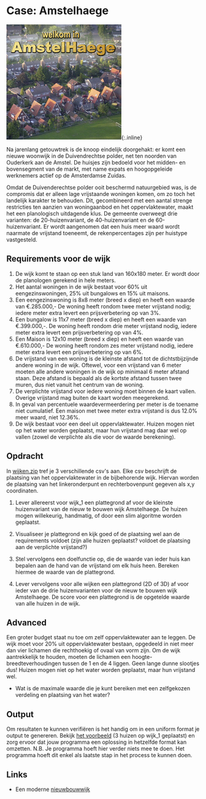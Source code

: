 # Case: Amstelhaege

![een luchtfoto van een doorsnee woonwijk waarin huizen staan met vrij puntige daken, met op de voorgrond een stukje van wat lijkt op een tennisbaan met mooi groen gras, en bovenin het opschrift Welkom in Amstelhaege](Amstelhaege_k.jpg){:.inline}

Na jarenlang getouwtrek is de knoop eindelijk doorgehakt: er komt een nieuwe woonwijk in de Duivendrechtse polder, net ten noorden van Ouderkerk aan de Amstel. De huisjes zijn bedoeld voor het midden- en bovensegment van de markt, met name expats en hoogopgeleide werknemers actief op de Amsterdamse Zuidas.

Omdat de Duivenderechtse polder ooit beschermd natuurgebied was, is de compromis dat er alleen lage vrijstaande woningen komen, om zo toch het landelijk karakter te behouden. Dit, gecombineerd met een aantal strenge restricties ten aanzien van woningaanbod en het oppervlaktewater, maakt het een planologisch uitdagende klus. De gemeente overweegt drie varianten: de 20-huizenvariant, de 40-huizenvariant en de 60-huizenvariant. Er wordt aangenomen dat een huis meer waard wordt naarmate de vrijstand toeneemt, de rekenpercentages zijn per huistype vastgesteld.

## Requirements voor de wijk

1. De wijk komt te staan op een stuk land van 160x180 meter. Er wordt door de planologen gerekend in hele meters.
2. Het aantal woningen in de wijk bestaat voor 60% uit eengezinswoningen, 25% uit bungalows en 15% uit maisons.
3. Een eengezinswoning is 8x8 meter (breed x diep) en heeft een waarde van €.285.000,- De woning heeft rondom twee meter vrijstand nodig; iedere meter extra levert een prijsverbetering op van 3%.
4. Een bungalow is 11x7 meter (breed x diep) en heeft een waarde van €.399.000,-. De woning heeft rondom drie meter vrijstand nodig, iedere meter extra levert een prijsverbetering op van 4%.
5. Een Maison is 12x10 meter (breed x diep) en heeft een waarde van €.610.000,- De woning heeft rondom zes meter vrijstand nodig, iedere  meter extra levert een prijsverbetering op van 6%.
6. De vrijstand van een woning is de kleinste afstand tot de dichtstbijzijnde andere woning in de wijk. Oftewel, voor een vrijstand van 6 meter moeten alle andere woningen in de wijk op minimaal 6 meter afstand staan. Deze afstand is bepaald als de kortste afstand tussen twee muren, dus niet vanuit het centrum van de woning.
7. De verplichte vrijstand voor iedere woning moet binnen de kaart vallen. Overige vrijstand mag buiten de kaart worden meegerekend.
8. In geval van percentuele waardevermeerdering per meter is de toename niet cumulatief. Een maison met twee meter extra vrijstand is dus 12.0% meer waard, niet 12.36%.
9. De wijk bestaat voor een deel uit oppervlaktewater. Huizen mogen niet op het water worden geplaatst, maar hun vrijstand mag daar wel op vallen (zowel de verplichte als die voor de waarde berekening).

## Opdracht

In [wijken.zip](wijken.zip) tref je 3 verschillende csv's aan. Elke csv beschrijft de plaatsing van het oppervlaktewater in de bijbehorende wijk. Hiervan worden de plaatsing van het linkeronderpunt en rechterbovenpunt gegeven als x,y coordinaten.

1. Lever allereerst voor wijk_1 een plattegrond af voor de kleinste huizenvariant van de nieuw te bouwen wijk Amstelhaege. De huizen mogen willekeurig, handmatig, of door een slim algoritme worden geplaatst.
2. Visualiseer je plattegrond en kijk goed of de plaatsing wel aan de requirements voldoet (zijn alle huizen geplaatst? voldoet de plaatsing aan de verplichte vrijstand?)
3. Stel vervolgens een doelfunctie op, die de waarde van ieder huis kan bepalen aan de hand van de vrijstand om elk huis heen. Bereken hiermee de waarde van de plattegrond.

2. Lever vervolgens voor alle wijken een plattegrond (2D of 3D) af voor ieder van de drie huizenvarianten voor de nieuw te bouwen wijk Amstelhaege. De score voor een plattegrond is de opgetelde waarde van alle huizen in de wijk.

## Advanced
Een groter budget staat nu toe om zelf oppervlaktewater aan te leggen. De wijk moet voor 20% uit oppervlaktewater bestaan, opgedeeld in niet meer dan vier lichamen die rechthoekig of ovaal van vorm zijn. Om de wijk aantrekkelijk te houden, moeten de lichamen een hoogte-breedteverhoudingen tussen de 1 en de 4 liggen. Geen lange dunne slootjes dus! Huizen mogen niet op het water worden geplaatst, maar hun vrijstand wel.

* Wat is de maximale waarde die je kunt bereiken met een zelfgekozen verdeling en plaatsing van het water?

## Output

Om resultaten te kunnen verifiëren is het handig om in een uniform format je output te genereren.
Bekijk [het voorbeeld](example_output.csv) (3 huizen op wijk_1 geplaatst) en zorg ervoor dat jouw programma een oplossing in hetzelfde format kan omzetten.
N.B. Je programma hoeft hier verder niets mee te doen. Het programma hoeft dit enkel als laatste stap in het process te kunnen doen.


## Links

* Een moderne [nieuwbouwwijk](https://delubouw.nl/wp-content/uploads/2018/10/header-delubouw-1NIEUW.jpg)
